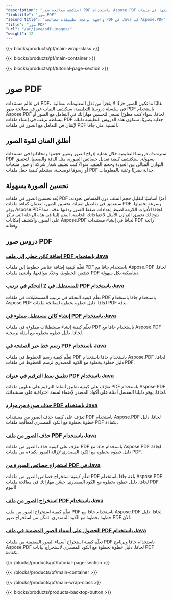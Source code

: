 ```yaml
---
"description": "استكشف معالجة صور PDF باستخدام Aspose.PDF لجافا. تعلم كيفية إدراج الصور وتعديلها وتحسينها في ملفات PDF بسهولة."
"linktitle": "صور PDF"
"second_title": "واجهة برمجة تطبيقات معالجة PDF في Java لـ Aspose.PDF"
"title": "صور PDF"
"url": "/ar/java/pdf-images/"
"weight": 12
---
```


{{< blocks/products/pf/main-wrap-class >}}

{{< blocks/products/pf/main-container >}}

{{< blocks/products/pf/tutorial-page-section >}}

# صور PDF


في عالم مستندات PDF، غالبًا ما تكون الصور جزءًا لا يتجزأ من نقل المعلومات بفعالية. في سلسلة دروسنا التعليمية، سنكشف النقاب عن فن معالجة صور PDF باستخدام Aspose.PDF لجافا. سواء كنت مطورًا تسعى لتحسين مهاراتك في التعامل مع الصور أو ببساطة ترغب في إنشاء ملفات PDF جذابة بصريًا، ستكون هذه الدروس التعليمية دليلك لإتقان فن التعامل مع الصور في ملفات PDF المبنية على جافا.

## أطلق العنان لقوة الصور

سترشدك دروسنا التعليمية خلال عملية إدراج الصور وتغيير حجمها ومحاذاتها في مستندات PDF بسهولة. ستكتشف كيفية تعديل خصائص الصورة، مثل الدقة والضغط، لتحقيق التوازن المثالي بين الجودة وحجم الملف. سواءً كنت تضيف شعار شركة أو صور منتجات أو رسومًا توضيحية، ستتعلم كيفية جعل ملفات PDF جذابة بصريًا وغنية بالمعلومات.

## تحسين الصورة بسهولة

يُعد تحسين الصور في ملفات PDF أمرًا أساسيًا لتقليل حجم الملف دون المساس بجودته. سنتعمق في تفاصيل تقنيات تحسين الصور، لضمان كفاءة ملفات PDF وسرعة تحميلها. يوفر Aspose.PDF لجافا الأدوات اللازمة لضبط إعدادات ضغط الصور ودقتها بدقة، مما يتيح لك تحقيق التوازن الأمثل لاحتياجاتك الخاصة. انضم إلينا في هذه الرحلة التي تركز على الصور، واكتشف إمكانات Aspose.PDF لجافا في إنشاء مستندات PDF رائعة وفعالة.

## دروس صور PDF
### [إضافة كائن خطي إلى ملف PDF باستخدام Java](./add-line-object-to-pdf-using-java/)
تعلّم كيفية إضافة عناصر خطوط إلى ملفات PDF باستخدام جافا مع Aspose.PDF لجافا. خصّص الخطوط، وحدّد مواقعها، وأنشئ ملفات PDF ديناميكية بكل سهولة.
### [التحكم في ترتيب Z للمستطيل في PDF باستخدام Java](./controlling-z-order-of-rectangle-in-pdf-with-java/)
تعلّم كيفية التحكم في ترتيب المستطيلات في ملفات PDF باستخدام جافا باستخدام Aspose.PDF لجافا. دليل خطوة بخطوة لمعالجة ملفات PDF بدقة.
### [إنشاء كائن مستطيل مملوء في PDF باستخدام Java](./create-filled-rectangle-object-in-pdf-using-java/)
تعلّم كيفية إنشاء مستطيلات مملوءة في ملفات PDF باستخدام جافا مع Aspose.PDF لجافا. دليل خطوة بخطوة مع أمثلة برمجية.
### [رسم خط عبر الصفحة في PDF باستخدام Java](./drawing-line-across-the-page-in-pdf-with-java/)
تعلّم كيفية رسم الخطوط في ملفات PDF باستخدام جافا باستخدام Aspose.PDF لجافا. دليل خطوة بخطوة مع الكود المصدري لرسم الخطوط في ملفات PDF.
### [تطبيق نمط الترقيم في عنوان PDF باستخدام Java](./apply-numbering-style-in-heading-of-pdf-using-java/)
تعرّف على كيفية تطبيق أنماط الترقيم على عناوين ملفات PDF باستخدام Aspose.PDF لجافا. يوفر دليلنا المفصل أمثلة على أكواد المصدر لإضفاء لمسة احترافية على مستنداتك.
### [حذف صورة من موارد PDF باستخدام Java](./delete-image-from-pdf-resources-using-java/)
تعرّف على كيفية حذف الصور من مستندات PDF باستخدام Aspose.PDF لجافا. دليل خطوة بخطوة مع الكود المصدري لمعالجة ملفات PDF بكفاءة.
### [حذف الصور من ملف PDF باستخدام Java](./delete-images-from-pdf-file-using-java/)
تعرّف على كيفية حذف الصور من ملفات PDF باستخدام جافا مع Aspose.PDF لجافا. دليل خطوة بخطوة مع الكود المصدري لإزالة الصور بكفاءة من ملفات PDF.
### [استخراج خصائص الصورة من PDF في Java](./extract-image-properties-from-pdf-in-java/)
تعلّم كيفية استخراج خصائص الصور من ملفات PDF بلغة جافا باستخدام Aspose.PDF لجافا. دليل خطوة بخطوة مع الكود المصدري. حسّن مهاراتك في معالجة ملفات PDF اليوم!
### [استخراج الصور من ملف PDF باستخدام Java](./extract-images-from-pdf-file-using-java/)
تعلّم كيفية استخراج الصور من ملف PDF باستخدام جافا مع Aspose.PDF لجافا. دليل خطوة بخطوة مع الكود المصدري. تمكّن من استخراج صور PDF الآن.
### [الحصول على أسماء الصور المضمنة في ملف PDF باستخدام Java](./get-name-of-images-embedded-in-pdf-file-using-java/)
تعلّم كيفية استخراج أسماء الصور المضمنة من ملفات PDF باستخدام جافا وبرنامج Aspose.PDF لجافا. دليل خطوة بخطوة مع الكود المصدري لاستخراج بيانات PDF بكفاءة.

{{< /blocks/products/pf/tutorial-page-section >}}

{{< /blocks/products/pf/main-container >}}

{{< /blocks/products/pf/main-wrap-class >}}

{{< blocks/products/products-backtop-button >}}